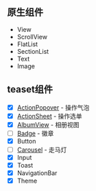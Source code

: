 ## 原生组件

- View
- ScrollView
- FlatList
- SectionList
- Text
- Image

## teaset组件

- [x] [ActionPopover](http://t.cn/RBau8Wj) - 操作气泡
- [x] [ActionSheet](http://t.cn/RBauuct) - 操作选单
- [x] [AlbumView](http://t.cn/RBaurNM) - 相册视图
- [ ] [Badge](http://t.cn/RBS9a7P) - 徽章
- [x] Button
- [ ] [Carousel](http://t.cn/RBS9j2X) - 走马灯
- [x] Input
- [x] Toast
- [x] NavigationBar
- [x] Theme
